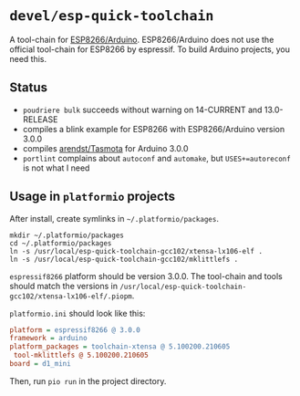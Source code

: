 # `devel/esp-quick-toolchain`

A tool-chain for [ESP8266/Arduino](https://github.com/esp8266/Arduino).
ESP8266/Arduino does not use the official tool-chain for ESP8266 by espressif.
To build Arduino projects, you need this.

## Status

* `poudriere bulk` succeeds without warning on 14-CURRENT and 13.0-RELEASE
* compiles a blink example for ESP8266 with ESP8266/Arduino version 3.0.0
* compiles [arendst/Tasmota](https://github.com/arendst/Tasmota) for Arduino
  3.0.0
* `portlint` complains about `autoconf` and `automake`, but `USES+=autoreconf`
  is not what I need

## Usage in `platformio` projects

After install, create symlinks in `~/.platformio/packages`.

```console
mkdir ~/.platformio/packages
cd ~/.platformio/packages
ln -s /usr/local/esp-quick-toolchain-gcc102/xtensa-lx106-elf .
ln -s /usr/local/esp-quick-toolchain-gcc102/mklittlefs .
```

`espressif8266` platform should be version 3.0.0. The tool-chain and tools
should match the versions in `/usr/local/esp-quick-toolchain-gcc102/xtensa-lx106-elf/.piopm`.

`platformio.ini` should look like this:

```ini
platform = espressif8266 @ 3.0.0
framework = arduino
platform_packages = toolchain-xtensa @ 5.100200.210605
 tool-mklittlefs @ 5.100200.210605
board = d1_mini
```

Then, run `pio run` in the project directory.
